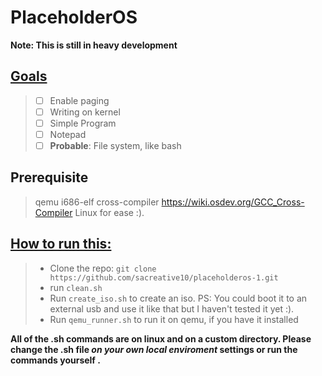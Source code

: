 # PlaceholderOS
<b>Note: This is still in heavy development</b>

## <u>Goals</u>
> - [ ] Enable paging
> - [ ] Writing on kernel
> - [ ] Simple Program
> - [ ] Notepad
> - [ ] <b>Probable</b>: File system, like bash

## Prerequisite
> qemu
> i686-elf cross-compiler https://wiki.osdev.org/GCC_Cross-Compiler
> Linux for ease :).

## <u>How to run this:</u>
> + Clone the repo: `git clone https://github.com/sacreative10/placeholderos-1.git`
> + run `clean.sh`
> + Run `create_iso.sh` to create an iso. PS: You could boot it to an external usb and use it like that but I haven't tested it yet :).
> + Run `qemu_runner.sh` to run it on qemu, if you have it installed



<b>All of the .sh commands are on linux and on a custom directory. Please change the .sh file *on your own local enviroment* settings or run the commands yourself .</b>



